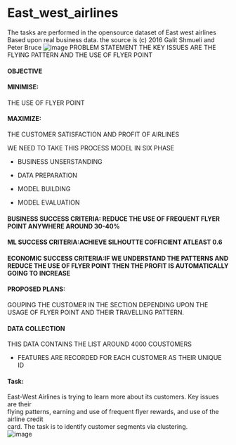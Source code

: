 # East_west_airlines
The tasks are performed in the opensource dataset of East west airlines Based upon real business data. the source is (c) 2016 Galit Shmueli and Peter Bruce	
![image](https://user-images.githubusercontent.com/115251346/199455034-e4b9ed3c-d207-4225-acf0-c9355eec935f.png)
PROBLEM STATEMENT
THE KEY ISSUES ARE THE FLYING PATTERN AND THE USE OF FLYER POINT

#### OBJECTIVE
#### MINIMISE:
THE USE OF FLYER POINT

#### MAXIMIZE:
THE CUSTOMER SATISFACTION AND PROFIT OF AIRLINES

WE NEED TO TAKE THIS PROCESS MODEL IN SIX PHASE

- BUSINESS UNSERSTANDING

- DATA PREPARATION

- MODEL BUILDING

- MODEL EVALUATION

#### BUSINESS SUCCESS CRITERIA: REDUCE THE USE OF FREQUENT FLYER POINT ANYWHERE AROUND 30-40%

#### ML SUCCESS CRITERIA:ACHIEVE SILHOUTTE COFFICIENT ATLEAST 0.6

#### ECONOMIC SUCCESS CRITERIA:IF WE UNDERSTAND THE PATTERNS AND REDUCE THE USE OF FLYER POINT THEN THE PROFIT IS AUTOMATICALLY GOING TO INCREASE

#### PROPOSED PLANS:
GOUPING THE CUSTOMER IN THE SECTION DEPENDING UPON THE USAGE OF FLYER POINT AND THEIR TRAVELLING PATTERN.

#### DATA COLLECTION
THIS DATA CONTAINS THE LIST AROUND 4000 COUSTOMERS

-  FEATURES ARE RECORDED FOR EACH CUSTOMER AS THEIR UNIQUE ID
#### Task:
East-West Airlines is trying to learn more about its customers.  Key issues are their			
flying patterns, earning and use of frequent flyer rewards, and use of the airline credit			
card.  The task is to identify customer segments via clustering.			
![image](https://user-images.githubusercontent.com/115251346/199455827-b7ae402a-74ff-42ca-9c28-e98b4f760824.png)
